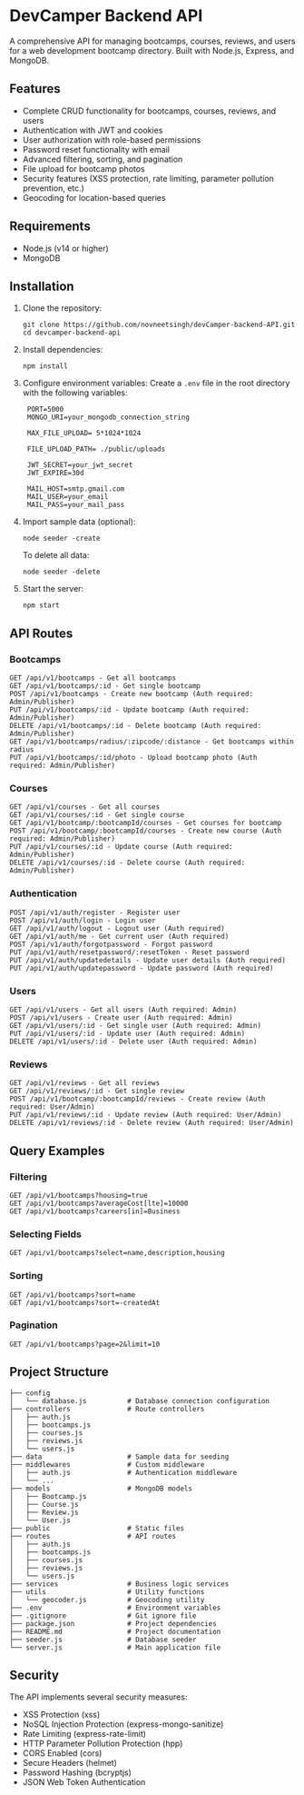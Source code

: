 # DevCamper Backend API

A comprehensive API for managing bootcamps, courses, reviews, and users for a web development bootcamp directory. Built with Node.js, Express, and MongoDB.

## Features

- Complete CRUD functionality for bootcamps, courses, reviews, and users
- Authentication with JWT and cookies
- User authorization with role-based permissions
- Password reset functionality with email
- Advanced filtering, sorting, and pagination
- File upload for bootcamp photos
- Security features (XSS protection, rate limiting, parameter pollution prevention, etc.)
- Geocoding for location-based queries

## Requirements

- Node.js (v14 or higher)
- MongoDB

## Installation

1. Clone the repository:

   ```
   git clone https://github.com/novneetsingh/devCamper-backend-API.git
   cd devcamper-backend-api
   ```

2. Install dependencies:

   ```
   npm install
   ```

3. Configure environment variables:
   Create a `.env` file in the root directory with the following variables:

   ```
    PORT=5000
    MONGO_URI=your_mongodb_connection_string

    MAX_FILE_UPLOAD= 5*1024*1024

    FILE_UPLOAD_PATH= ./public/uploads

    JWT_SECRET=your_jwt_secret
    JWT_EXPIRE=30d

    MAIL_HOST=smtp.gmail.com
    MAIL_USER=your_email
    MAIL_PASS=your_mail_pass
   ```

4. Import sample data (optional):

   ```
   node seeder -create
   ```

   To delete all data:

   ```
   node seeder -delete
   ```

5. Start the server:
   ```
   npm start
   ```

## API Routes

### Bootcamps

```
GET /api/v1/bootcamps - Get all bootcamps
GET /api/v1/bootcamps/:id - Get single bootcamp
POST /api/v1/bootcamps - Create new bootcamp (Auth required: Admin/Publisher)
PUT /api/v1/bootcamps/:id - Update bootcamp (Auth required: Admin/Publisher)
DELETE /api/v1/bootcamps/:id - Delete bootcamp (Auth required: Admin/Publisher)
GET /api/v1/bootcamps/radius/:zipcode/:distance - Get bootcamps within radius
PUT /api/v1/bootcamps/:id/photo - Upload bootcamp photo (Auth required: Admin/Publisher)
```

### Courses

```
GET /api/v1/courses - Get all courses
GET /api/v1/courses/:id - Get single course
GET /api/v1/bootcamp/:bootcampId/courses - Get courses for bootcamp
POST /api/v1/bootcamp/:bootcampId/courses - Create new course (Auth required: Admin/Publisher)
PUT /api/v1/courses/:id - Update course (Auth required: Admin/Publisher)
DELETE /api/v1/courses/:id - Delete course (Auth required: Admin/Publisher)
```

### Authentication

```
POST /api/v1/auth/register - Register user
POST /api/v1/auth/login - Login user
GET /api/v1/auth/logout - Logout user (Auth required)
GET /api/v1/auth/me - Get current user (Auth required)
POST /api/v1/auth/forgotpassword - Forgot password
PUT /api/v1/auth/resetpassword/:resetToken - Reset password
PUT /api/v1/auth/updatedetails - Update user details (Auth required)
PUT /api/v1/auth/updatepassword - Update password (Auth required)
```

### Users

```
GET /api/v1/users - Get all users (Auth required: Admin)
POST /api/v1/users - Create user (Auth required: Admin)
GET /api/v1/users/:id - Get single user (Auth required: Admin)
PUT /api/v1/users/:id - Update user (Auth required: Admin)
DELETE /api/v1/users/:id - Delete user (Auth required: Admin)
```

### Reviews

```
GET /api/v1/reviews - Get all reviews
GET /api/v1/reviews/:id - Get single review
POST /api/v1/bootcamp/:bootcampId/reviews - Create review (Auth required: User/Admin)
PUT /api/v1/reviews/:id - Update review (Auth required: User/Admin)
DELETE /api/v1/reviews/:id - Delete review (Auth required: User/Admin)
```

## Query Examples

### Filtering

```
GET /api/v1/bootcamps?housing=true
GET /api/v1/bootcamps?averageCost[lte]=10000
GET /api/v1/bootcamps?careers[in]=Business
```

### Selecting Fields

```
GET /api/v1/bootcamps?select=name,description,housing
```

### Sorting

```
GET /api/v1/bootcamps?sort=name
GET /api/v1/bootcamps?sort=-createdAt
```

### Pagination

```
GET /api/v1/bootcamps?page=2&limit=10
```

## Project Structure

```
├── config
│   └── database.js          # Database connection configuration
├── controllers              # Route controllers
│   ├── auth.js
│   ├── bootcamps.js
│   ├── courses.js
│   ├── reviews.js
│   └── users.js
├── data                     # Sample data for seeding
├── middlewares              # Custom middleware
│   ├── auth.js              # Authentication middleware
│   └── ...
├── models                   # MongoDB models
│   ├── Bootcamp.js
│   ├── Course.js
│   ├── Review.js
│   └── User.js
├── public                   # Static files
├── routes                   # API routes
│   ├── auth.js
│   ├── bootcamps.js
│   ├── courses.js
│   ├── reviews.js
│   └── users.js
├── services                 # Business logic services
├── utils                    # Utility functions
│   └── geocoder.js          # Geocoding utility
├── .env                     # Environment variables
├── .gitignore               # Git ignore file
├── package.json             # Project dependencies
├── README.md                # Project documentation
├── seeder.js                # Database seeder
└── server.js                # Main application file
```

## Security

The API implements several security measures:

- XSS Protection (xss)
- NoSQL Injection Protection (express-mongo-sanitize)
- Rate Limiting (express-rate-limit)
- HTTP Parameter Pollution Protection (hpp)
- CORS Enabled (cors)
- Secure Headers (helmet)
- Password Hashing (bcryptjs)
- JSON Web Token Authentication
